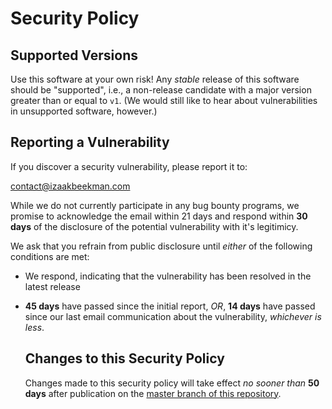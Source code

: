 # Security Policy

## Supported Versions

Use this software at your own risk! Any *stable* release of this software should be "supported",
i.e., a non-release candidate with a major version greater than or equal to `v1`.
(We would still like to hear about vulnerabilities in unsupported software, however.)

## Reporting a Vulnerability

If you discover a security vulnerability, please report it to:

  contact@izaakbeekman.com

While we do not currently participate in any bug bounty programs, we promise to acknowledge
the email within 21 days and respond within __30 days__ of the disclosure of the potential
vulnerability with it's legitimicy.

We ask that you refrain from public disclosure until *either* of the following conditions are
met:

- We respond, indicating that the vulnerability has been resolved in the latest release
- __45 days__ have passed since the initial report, *OR*, __14 days__ have passed since
  our last email communication about the vulnerability, *whichever is less*.

  ## Changes to this Security Policy

  Changes made to this security policy will take effect *no sooner than* __50 days__ after
  publication on the [master branch of this repository].


[master branch of this repository]: ../../tree/master/
